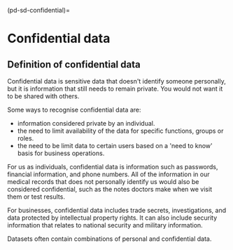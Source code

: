 (pd-sd-confidential)=
# Confidential data


## Definition of confidential data

Confidential data is sensitive data that doesn't identify someone personally, but it is information that still needs to remain private. 
You would not want it to be shared with others.  

Some ways to recognise confidential data are:
* information considered private by an individual. 
* the need to limit availability of the data for specific functions, groups or roles. 
* the need to be limit data to certain users based on a 'need to know' basis for business operations.

For us as individuals, confidential data is information such as passwords, financial information, and phone numbers. 
All of the information in our medical records that does not personally identify us would also be considered confidential, such as the notes doctors make when we visit them or test results.

For businesses, confidential data includes trade secrets, investigations, and data protected by intellectual property rights. 
It can also include security information that relates to national security and military information.

Datasets often contain combinations of personal and confidential data.
